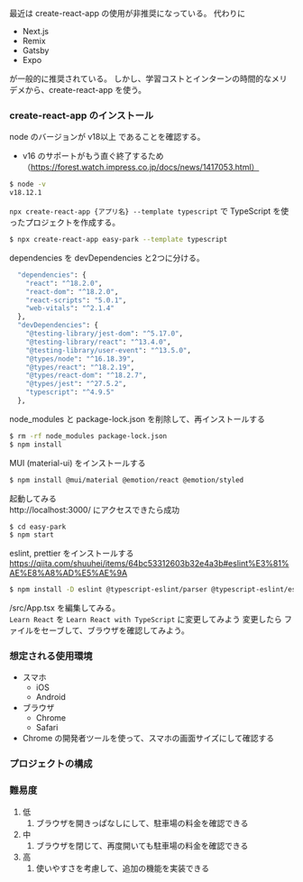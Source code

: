 最近は create-react-app の使用が非推奨になっている。
代わりに

* Next.js
* Remix
* Gatsby
* Expo

が一般的に推奨されている。
しかし、学習コストとインターンの時間的なメリデメから、create-react-app を使う。


### create-react-app のインストール

node のバージョンが v18以上 であることを確認する。
* v16 のサポートがもう直ぐ終了するため（https://forest.watch.impress.co.jp/docs/news/1417053.html）

```zsh
$ node -v
v18.12.1
```

`npx create-react-app {アプリ名} --template typescript` で TypeScript を使ったプロジェクトを作成する。

```zsh
$ npx create-react-app easy-park --template typescript
```

dependencies を devDependencies と2つに分ける。

```zsh
  "dependencies": {
    "react": "^18.2.0",
    "react-dom": "^18.2.0",
    "react-scripts": "5.0.1",
    "web-vitals": "^2.1.4"
  },
  "devDependencies": {
    "@testing-library/jest-dom": "^5.17.0",
    "@testing-library/react": "^13.4.0",
    "@testing-library/user-event": "^13.5.0",
    "@types/node": "^16.18.39",
    "@types/react": "^18.2.19",
    "@types/react-dom": "^18.2.7",
    "@types/jest": "^27.5.2",
    "typescript": "^4.9.5"
  },
```

node_modules と package-lock.json を削除して、再インストールする

```zsh
$ rm -rf node_modules package-lock.json
$ npm install
```

MUI (material-ui) をインストールする

```zsh
$ npm install @mui/material @emotion/react @emotion/styled
```

起動してみる  
http://localhost:3000/ にアクセスできたら成功

```zsh
$ cd easy-park
$ npm start
```

eslint, prettier をインストールする
https://qiita.com/shuuhei/items/64bc53312603b32e4a3b#eslint%E3%81%AE%E8%A8%AD%E5%AE%9A
```zsh
$ npm install -D eslint @typescript-eslint/parser @typescript-eslint/eslint-plugin
```



/src/App.tsx を編集してみる。  
`Learn React` を `Learn React with TypeScript` に変更してみよう
変更したら ファイルをセーブして、ブラウザを確認してみよう。


### 想定される使用環境

* スマホ
  * iOS
  * Android
* ブラウザ
  * Chrome
  * Safari
* Chrome の開発者ツールを使って、スマホの画面サイズにして確認する

### プロジェクトの構成

### 難易度

1. 低
   1. ブラウザを開きっぱなしにして、駐車場の料金を確認できる
2. 中
   1. ブラウザを閉じて、再度開いても駐車場の料金を確認できる
3. 高
   1. 使いやすさを考慮して、追加の機能を実装できる